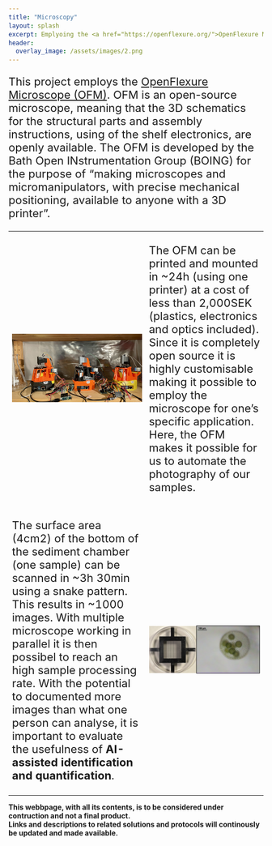 ```yaml
---
title: "Microscopy"
layout: splash
excerpt: Emplyoing the <a href="https://openflexure.org/">OpenFlexure Microscope</a>
header:
  overlay_image: /assets/images/2.png
---
```


<style>
td, tr {
   border: none!important;
}
</style>
<p style="font-size:22px">This project employs the <a href="https://openflexure.org/">OpenFlexure Microscope (OFM)</a>. OFM is an open-source microscope, meaning that the 3D schematics for the structural parts and assembly instructions, using of the shelf electronics, are openly available. The OFM is developed by the Bath Open INstrumentation Group (BOING) for the purpose of “making microscopes and micromanipulators, with precise mechanical positioning, available to anyone with a 3D printer”. </p>
<table width="100%">



 <tr>
     <td><img src="/assets/images/2.2.jpeg" width="100%">
</td>
    <td><p style="font-size:22px">The OFM can be printed and mounted in ~24h (using one printer) at a cost of less than 2,000SEK (plastics, electronics and optics included). Since it is completely open source it is highly customisable making it possible to employ the microscope for one’s specific application. Here, the OFM makes it possible for us to automate the photography of our samples.  </p>
</td>
</tr>

 <tr>
    <td><p style="font-size:22px">The surface area (4cm2) of the bottom of the sediment chamber (one sample) can be scanned in ~3h 30min using a snake pattern. This results in ~1000 images. With multiple microscope working in parallel it is then possibel to reach an high sample processing rate. With the potential to documented more images than what one person can analyse, it is important to evaluate the usefulness of <strong>AI-assisted identification and quantification</strong>. </p>
</td>
    <td><img src="/assets/images/2.3.PNG" width="100%">
</td>
</tr>

</table>
<strong>This webbpage, with all its contents, is to be considered under contruction and not a final product.</strong>
<br>
<strong>Links and descriptions to related solutions and protocols will continously be updated and made available.</strong>